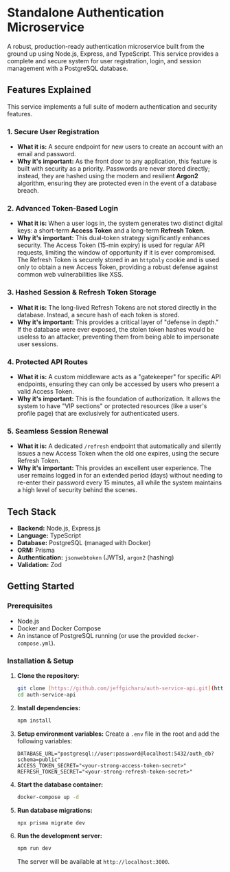 # Standalone Authentication Microservice

A robust, production-ready authentication microservice built from the ground up using Node.js, Express, and TypeScript. This service provides a complete and secure system for user registration, login, and session management with a PostgreSQL database.

## Features Explained

This service implements a full suite of modern authentication and security features.

### 1. Secure User Registration
* **What it is:** A secure endpoint for new users to create an account with an email and password.
* **Why it's important:** As the front door to any application, this feature is built with security as a priority. Passwords are never stored directly; instead, they are hashed using the modern and resilient **Argon2** algorithm, ensuring they are protected even in the event of a database breach.

### 2. Advanced Token-Based Login
* **What it is:** When a user logs in, the system generates two distinct digital keys: a short-term **Access Token** and a long-term **Refresh Token**.
* **Why it's important:** This dual-token strategy significantly enhances security. The Access Token (15-min expiry) is used for regular API requests, limiting the window of opportunity if it is ever compromised. The Refresh Token is securely stored in an `httpOnly` cookie and is used only to obtain a new Access Token, providing a robust defense against common web vulnerabilities like XSS.

### 3. Hashed Session & Refresh Token Storage
* **What it is:** The long-lived Refresh Tokens are not stored directly in the database. Instead, a secure hash of each token is stored.
* **Why it's important:** This provides a critical layer of "defense in depth." If the database were ever exposed, the stolen token hashes would be useless to an attacker, preventing them from being able to impersonate user sessions.

### 4. Protected API Routes
* **What it is:** A custom middleware acts as a "gatekeeper" for specific API endpoints, ensuring they can only be accessed by users who present a valid Access Token.
* **Why it's important:** This is the foundation of authorization. It allows the system to have "VIP sections" or protected resources (like a user's profile page) that are exclusively for authenticated users.

### 5. Seamless Session Renewal
* **What it is:** A dedicated `/refresh` endpoint that automatically and silently issues a new Access Token when the old one expires, using the secure Refresh Token.
* **Why it's important:** This provides an excellent user experience. The user remains logged in for an extended period (days) without needing to re-enter their password every 15 minutes, all while the system maintains a high level of security behind the scenes.

## Tech Stack

-   **Backend:** Node.js, Express.js
-   **Language:** TypeScript
-   **Database:** PostgreSQL (managed with Docker)
-   **ORM:** Prisma
-   **Authentication:** `jsonwebtoken` (JWTs), `argon2` (hashing)
-   **Validation:** Zod


## Getting Started

### Prerequisites

-   Node.js
-   Docker and Docker Compose
-   An instance of PostgreSQL running (or use the provided `docker-compose.yml`).

### Installation & Setup

1.  **Clone the repository:**
    ```bash
    git clone [https://github.com/jeffgicharu/auth-service-api.git](https://github.com/jeffgicharu/auth-service-api.git)
    cd auth-service-api
    ```

2.  **Install dependencies:**
    ```bash
    npm install
    ```

3.  **Setup environment variables:**
    Create a `.env` file in the root and add the following variables:
    ```env
    DATABASE_URL="postgresql://user:password@localhost:5432/auth_db?schema=public"
    ACCESS_TOKEN_SECRET="<your-strong-access-token-secret>"
    REFRESH_TOKEN_SECRET="<your-strong-refresh-token-secret>"
    ```

4.  **Start the database container:**
    ```bash
    docker-compose up -d
    ```

5.  **Run database migrations:**
    ```bash
    npx prisma migrate dev
    ```

6.  **Run the development server:**
    ```bash
    npm run dev
    ```
    The server will be available at `http://localhost:3000`.